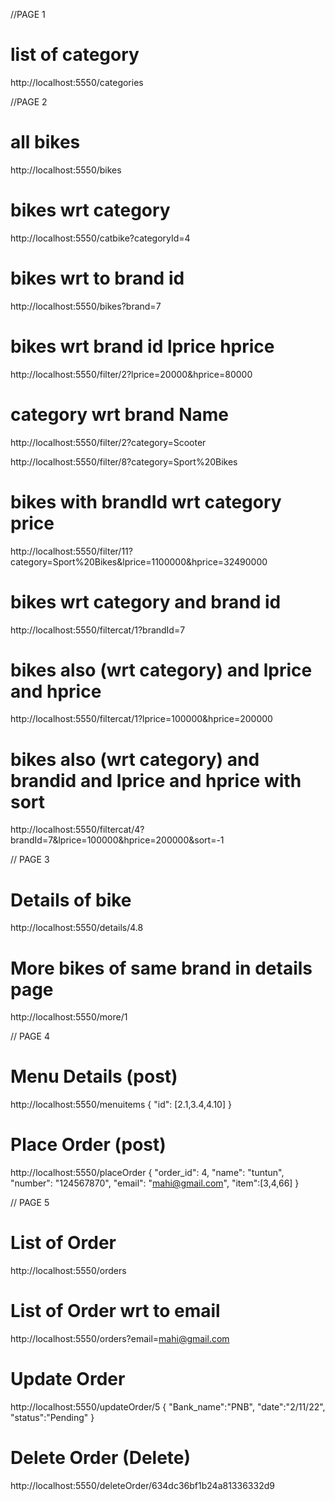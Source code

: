  //PAGE 1

# list of category
http://localhost:5550/categories



//PAGE 2

# all bikes
http://localhost:5550/bikes

# bikes wrt category
http://localhost:5550/catbike?categoryId=4

# bikes wrt to brand id <Done>
http://localhost:5550/bikes?brand=7

# bikes wrt brand id  lprice hprice <Done>
http://localhost:5550/filter/2?lprice=20000&hprice=80000

# category wrt brand Name
http://localhost:5550/filter/2?category=Scooter


<!-- example - brand id 8 means keeway and category=Sport Bikes -->
http://localhost:5550/filter/8?category=Sport%20Bikes

# bikes with brandId wrt category price
<!-- brand id 8  sports bike 1100000 to 32490000  -->
http://localhost:5550/filter/11?category=Sport%20Bikes&lprice=1100000&hprice=32490000

# bikes wrt category and brand id
http://localhost:5550/filtercat/1?brandId=7


# bikes also (wrt category) and lprice and hprice
http://localhost:5550/filtercat/1?lprice=100000&hprice=200000


# bikes also (wrt category) and brandid and lprice and hprice with sort
http://localhost:5550/filtercat/4?brandId=7&lprice=100000&hprice=200000&sort=-1



// PAGE 3

# Details of bike
http://localhost:5550/details/4.8

# More bikes of same brand in details page
http://localhost:5550/more/1



// PAGE 4
# Menu Details (post)
http://localhost:5550/menuitems
    {
        "id": [2.1,3.4,4.10]
    }
# Place Order (post)
http://localhost:5550/placeOrder
    {
    "order_id": 4,
    "name": "tuntun",
    "number": "124567870",
    "email": "mahi@gmail.com",
    "item":[3,4,66]
    }


// PAGE 5

# List of Order
http://localhost:5550/orders

# List of Order wrt to email
http://localhost:5550/orders?email=mahi@gmail.com

# Update Order
http://localhost:5550/updateOrder/5
{
    "Bank_name":"PNB",
    "date":"2/11/22",
    "status":"Pending"
}
<!--{
        "_id": "66",
        "orderId": 5,
        "name": "SITARA",
        "number": "1245678730",
        "email": "ma3hi@gmail.com",
        "item": [
            3,
            4,
            636
        ],
        "bank": "Pending",
        "status": "Pending"
    }-->

# Delete Order (Delete)
http://localhost:5550/deleteOrder/634dc36bf1b24a81336332d9
